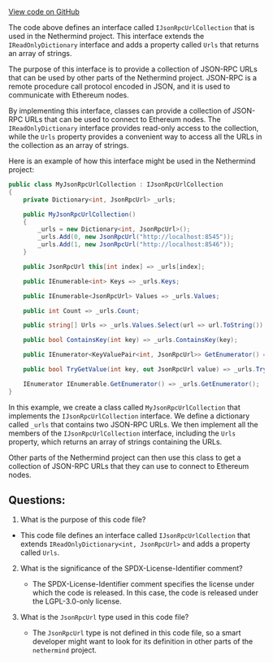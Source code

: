[View code on GitHub](https://github.com/nethermindeth/nethermind/Nethermind.JsonRpc/IJsonRpcUrlCollection.cs)

The code above defines an interface called `IJsonRpcUrlCollection` that is used in the Nethermind project. This interface extends the `IReadOnlyDictionary` interface and adds a property called `Urls` that returns an array of strings. 

The purpose of this interface is to provide a collection of JSON-RPC URLs that can be used by other parts of the Nethermind project. JSON-RPC is a remote procedure call protocol encoded in JSON, and it is used to communicate with Ethereum nodes. 

By implementing this interface, classes can provide a collection of JSON-RPC URLs that can be used to connect to Ethereum nodes. The `IReadOnlyDictionary` interface provides read-only access to the collection, while the `Urls` property provides a convenient way to access all the URLs in the collection as an array of strings. 

Here is an example of how this interface might be used in the Nethermind project:

```csharp
public class MyJsonRpcUrlCollection : IJsonRpcUrlCollection
{
    private Dictionary<int, JsonRpcUrl> _urls;

    public MyJsonRpcUrlCollection()
    {
        _urls = new Dictionary<int, JsonRpcUrl>();
        _urls.Add(0, new JsonRpcUrl("http://localhost:8545"));
        _urls.Add(1, new JsonRpcUrl("http://localhost:8546"));
    }

    public JsonRpcUrl this[int index] => _urls[index];

    public IEnumerable<int> Keys => _urls.Keys;

    public IEnumerable<JsonRpcUrl> Values => _urls.Values;

    public int Count => _urls.Count;

    public string[] Urls => _urls.Values.Select(url => url.ToString()).ToArray();

    public bool ContainsKey(int key) => _urls.ContainsKey(key);

    public IEnumerator<KeyValuePair<int, JsonRpcUrl>> GetEnumerator() => _urls.GetEnumerator();

    public bool TryGetValue(int key, out JsonRpcUrl value) => _urls.TryGetValue(key, out value);

    IEnumerator IEnumerable.GetEnumerator() => _urls.GetEnumerator();
}
```

In this example, we create a class called `MyJsonRpcUrlCollection` that implements the `IJsonRpcUrlCollection` interface. We define a dictionary called `_urls` that contains two JSON-RPC URLs. We then implement all the members of the `IJsonRpcUrlCollection` interface, including the `Urls` property, which returns an array of strings containing the URLs. 

Other parts of the Nethermind project can then use this class to get a collection of JSON-RPC URLs that they can use to connect to Ethereum nodes.
## Questions: 
 1. What is the purpose of this code file?
   - This code file defines an interface called `IJsonRpcUrlCollection` that extends `IReadOnlyDictionary<int, JsonRpcUrl>` and adds a property called `Urls`.

2. What is the significance of the SPDX-License-Identifier comment?
   - The SPDX-License-Identifier comment specifies the license under which the code is released. In this case, the code is released under the LGPL-3.0-only license.

3. What is the `JsonRpcUrl` type used in this code file?
   - The `JsonRpcUrl` type is not defined in this code file, so a smart developer might want to look for its definition in other parts of the `nethermind` project.